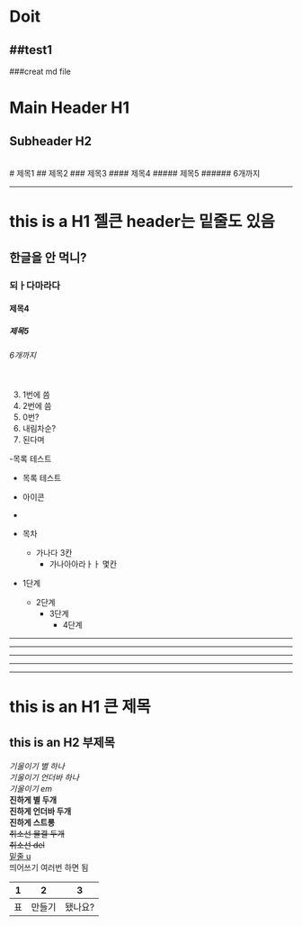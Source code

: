 # Doit

##test1
----------
###creat md file

Main Header H1
==============

Subheader H2
------------
<br>
# 제목1
## 제목2
### 제목3
#### 제목4
##### 제목5
###### 6개까지<hr>

# this is a H1 젤큰 header는 밑줄도 있음
## 한글을 안 먹니?
### 되ㅏ다마라다
#### 제목4
##### 제목5
###### 6개까지<br><br>

3. 1번에 씀
1. 2번에 씀
0. 0번?
7. 내림차순?
4. 된다며

-목록 테스트

+ 목록 테스트
* 아이콘
- 

* 목차
   * 가나다 3칸 
      * 가나아아라ㅏㅏ 몇칸

* 1단계
  - 2단계
    + 3단계
      + 4단계 


* * *
***
**************
- - -
<hr>

this is an H1 큰 제목
=====================

this is an H2 부제목
---------------------

*기울이기  별  하나*<br>
_기울이기  언더바  하나_<br>
<em>기울이기  em</em><br>
**진하게  별 두개**<br>
__진하게  언더바  두개__<br>
<strong>진하게  스트롱</strong><br>
~~취소선  물결 두개~~  
<del>취소선  del</del><br>
<u>밑줄  u</u><br>
띄어쓰기 여러번  하면  됨


1|2|3
---|---|---
표|만들기|됐나요?